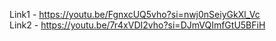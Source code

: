 Link1 - https://youtu.be/FgnxcUQ5vho?si=nwj0nSeiyGkXl_Vc <br>
Link2 - https://youtu.be/7r4xVDI2vho?si=DJmVQImfGtU5BFiH <br>
